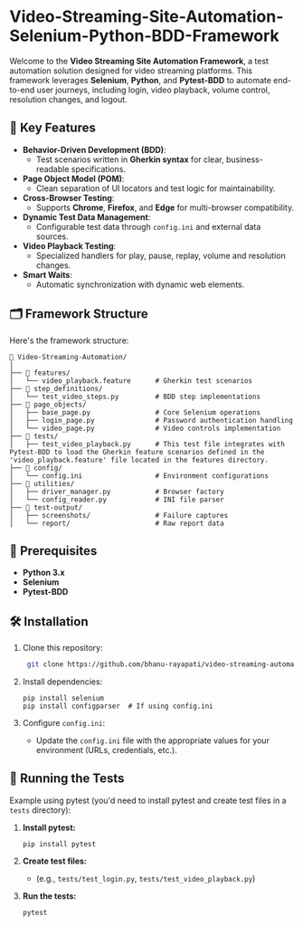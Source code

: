# Video-Streaming-Site-Automation-Selenium-Python-BDD-Framework

Welcome to the **Video Streaming Site Automation Framework**, a test automation solution designed for video streaming platforms. This framework leverages **Selenium**, **Python**, and **Pytest-BDD** to automate end-to-end user journeys, including login, video playback, volume control, resolution changes, and logout.


## 🚀 Key Features

- **Behavior-Driven Development (BDD)**:  
  - Test scenarios written in **Gherkin syntax** for clear, business-readable specifications.
- **Page Object Model (POM)**:  
  - Clean separation of UI locators and test logic for maintainability.
- **Cross-Browser Testing**:  
  - Supports **Chrome**, **Firefox**, and **Edge** for multi-browser compatibility.
- **Dynamic Test Data Management**:  
  - Configurable test data through `config.ini` and external data sources.
- **Video Playback Testing**:  
  - Specialized handlers for play, pause, replay, volume and resolution changes.
- **Smart Waits**:  
  - Automatic synchronization with dynamic web elements.

## 🗂️ Framework Structure
Here's the framework structure:
```
📁 Video-Streaming-Automation/
│
├── 📁 features/
│   └── video_playback.feature      # Gherkin test scenarios
├── 📁 step_definitions/
│   └── test_video_steps.py         # BDD step implementations
├── 📁 page_objects/
│   ├── base_page.py                # Core Selenium operations
│   ├── login_page.py               # Password authentication handling
│   └── video_page.py               # Video controls implementation
├── 📁 tests/
│   ├── test_video_playback.py      # This test file integrates with Pytest-BDD to load the Gherkin feature scenarios defined in the 'video_playback.feature' file located in the features directory.
├── 📁 config/
│   └── config.ini                  # Environment configurations
├── 📁 utilities/
│   ├── driver_manager.py           # Browser factory
│   └── config_reader.py            # INI file parser
├── 📁 test-output/
│   ├── screenshots/                # Failure captures
│   └── report/                     # Raw report data
```

## 📜 Prerequisites

- **Python 3.x** 
- **Selenium**
- **Pytest-BDD** 


## 🛠️ Installation

1. Clone this repository:
    ```bash
     git clone https://github.com/bhanu-rayapati/video-streaming-automation.git]
    ```

2.  Install dependencies:

    ```
    pip install selenium
    pip install configparser  # If using config.ini
    ```

3.  Configure `config.ini`:

    *   Update the `config.ini` file with the appropriate values for your environment (URLs, credentials, etc.).
  
## 🧪 Running the Tests

Example using pytest (you'd need to install pytest and create test files in a `tests` directory):

1.  **Install pytest:**

    ```
    pip install pytest
    ```

2.  **Create test files:**

    *   (e.g., `tests/test_login.py`, `tests/test_video_playback.py`)

3.  **Run the tests:**

    ```
    pytest
    ```

